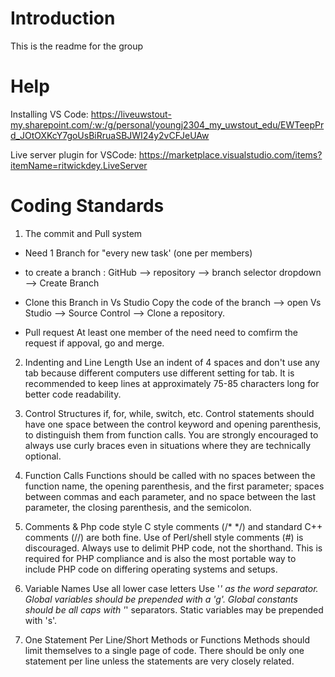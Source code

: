 ﻿# Introduction
This is the readme for the group

# Help
Installing VS Code: https://liveuwstout-my.sharepoint.com/:w:/g/personal/youngj2304_my_uwstout_edu/EWTeepPrd_JOtOXKcY7goUsBiRruaSBJWI24y2vCFJeUAw 

Live server plugin for VSCode: https://marketplace.visualstudio.com/items?itemName=ritwickdey.LiveServer

# Coding Standards
1. The commit and Pull system 

- Need 1 Branch for "every new task' (one per members)
* to create a branch : 
GitHub --> repository --> branch selector dropdown --> Create Branch

- Clone this Branch in Vs Studio 
Copy the code of the branch --> open Vs Studio --> Source Control --> Clone a repository.

- Pull request 
At least one member of the need need to comfirm the request
if appoval, go and merge.


2. Indenting and Line Length
Use an indent of 4 spaces and don't use any tab because different computers use different setting for tab. It is recommended to keep lines at approximately 75-85 characters long for better code readability.

3. Control Structures
 if, for, while, switch, etc. Control statements should have one space between the control keyword and opening parenthesis, to distinguish them from function calls. You are strongly encouraged to always use curly braces even in situations where they are technically optional.

4. Function Calls
Functions should be called with no spaces between the function name, the opening parenthesis, and the first parameter; spaces between commas and each parameter, and no space between the last parameter, the closing parenthesis, and the semicolon.

5. Comments & Php code style 
C style comments (/* */) and standard C++ comments (//) are both fine. Use of Perl/shell style comments (#) is discouraged. Always use <?php ?> to delimit PHP code, not the <? ?> shorthand. This is required for PHP compliance and is also the most portable way to include PHP code on differing operating systems and setups.

6. Variable Names
Use all lower case letters
Use '_' as the word separator.
Global variables should be prepended with a 'g'.
Global constants should be all caps with '_' separators.
Static variables may be prepended with 's'.

7. One Statement Per Line/Short Methods or Functions
Methods should limit themselves to a single page of code. There should be only one statement per line unless the statements are very closely related.
